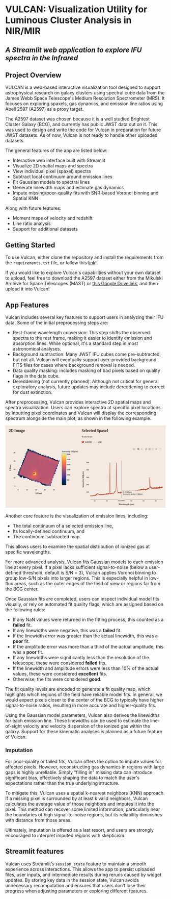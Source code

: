 # VULCAN: Visualization Utility for Luminous Cluster Analysis in NIR/MIR
## *A Streamlit web application to explore IFU spectra in the Infrared*

## Project Overview

VULCAN is a web-based interactive visualization tool designed to support astrophysical research on galaxy clusters using spectral cube data from the James Webb Space Telescope's Medium Resolution Spectrometer (MRS). It focuses on exploring spaxels, gas dynamics, and emission line ratios using Abell 2597 (A2597) as a proxy target.

The A2597 dataset was chosen because it is a well studied Brightest Cluster Galaxy (BCG), and currently has public JWST data out on it. This was used to design and write the code for Vulcan in preparation for future JWST datasets. As of now, Vulcan is not ready to handle other uploaded datasets.

The general features of the app are listed below:
- Interactive web interface built with Streamlit
- Visualize 2D spatial maps and spectra
- View individual pixel (spaxel) spectra
- Subtract local continuum around emission lines
- Fit Gaussian models to spectral lines
- Generate linewidth maps and estimate gas dynamics
- Impute missing/poor-quality fits with SNR-based Voronoi binning and Spatial KNN

Along with future features: 
- Moment maps of velocity and redshift
- Line ratio analysis
- Support for additional datasets

## Getting Started

To use Vulcan, either clone the repository and install the requirements from the `requirements.txt` file, or follow this [link](https://cmse830fds-rxte2xpg3kggapp2vmnqgkk.streamlit.app/)!

If you would like to explore Vulcan's capabilities without your own dataset to upload, feel free to download the A2597 dataset either from the Mikulski Archive for Space Telescopes (MAST) or [this Google Drive link](https://drive.google.com/file/d/1UHRmaXy2bDdfFKwCTo-s7IxmROA2eAxV/view?usp=drive_link), and then upload it into Vulcan!

## App Features

Vulcan includes several key features to support users in analyzing their IFU data. Some of the initial preprocessing steps are:
- Rest-frame wavelength conversion: This step shifts the observed spectra to the rest frame, making it easier to identify emission and absorption lines. While optional, it's a standard step in most astronomical analyses.
- Background subtraction: Many JWST IFU cubes come pre-subtracted, but not all. Vulcan will eventually support user-provided background FITS files for cases where background removal is needed.
- Data quality masking: includes masking of bad pixels based on quality flags in the data cube.
- Dereddening (not currently planned): Although not critical for general exploratory analysis, future updates may include dereddening to correct for dust extinction.

After preprocessing, Vulcan provides interactive 2D spatial maps and spectra visualization. Users can explore spectra at specific pixel locations by inputting pixel coordinates and Vulcan will display the corresponding spectrum alongside the main plot, as shown in the following example.

![spaxel_plot](images/spaxel_plot.jpg)

Another core feature is the visualization of emission lines, including:
- The total continuum of a selected emission line,
- Its locally-defined continuum, and
- The continuum-subtracted map.

This allows users to examine the spatial distribution of ionized gas at specific wavelengths.

For more advanced analysis, Vulcan fits Gaussian models to each emission line at every pixel. If a pixel lacks sufficient signal-to-noise (below a user-defined threshold, default is S/N = 3), Vulcan applies Voronoi binning to group low-S/N pixels into larger regions. This is especially helpful in low-flux areas, such as the outer edges of the field of view or regions far from the BCG center.

Once Gaussian fits are completed, users can inspect individual model fits visually, or rely on automated fit quality flags, which are assigned based on the following rules:

- If any NaN values were returned in the fitting process, this counted as a **failed** fit.
- If any linewidths were negative, this was a **failed** fit.
- If the linewidth error was greater than the actual linewidth, this was a **poor** fit.
- If the amplitude error was more than a third of the actual amplitude, this was a **poor** fit.
- If any linewidths were significantly less than the resolution of the telescope, these were considered **failed** fits.
- If the linewidth and amplitude errors were less than 10% of the actual values, these were considered **excellent** fits.
- Otherwise, the fits were considered **good**.

The fit quality levels are encoded to generate a fit quality map, which highlights which regions of the field have reliable model fits. In general, we would expect pixels closer to the center of the BCG to typically have higher signal-to-noise ratios, resulting in more accurate and higher-quality fits.

Using the Gaussian model parameters, Vulcan also derives the linewidths for each emission line. These linewidths can be used to estimate the line-of-sight velocity and velocity dispersion of the ionized gas within the galaxy. Support for these kinematic analyses is planned as a future feature of Vulcan.

### Imputation
For poor-quality or failed fits, Vulcan offers the option to impute values for affected pixels. However, reconstructing gas dynamics in regions with large gaps is highly unreliable. Simply "filling in" missing data can introduce significant bias, effectively shaping the data to match the user's expectations rather than the true underlying structure.

To mitigate this, Vulcan uses a spatial k-nearest neighbors (KNN) approach. If a missing pixel is surrounded by at least k valid neighbors, Vulcan calculates the average value of those neighbors and imputes it into the pixel. This method can recover some limited information, particularly near the boundaries of high signal-to-noise regions, but its reliability diminishes with distance from those areas.

Ultimately, imputation is offered as a last resort, and users are strongly encouraged to interpret imputed regions with skepticism.

## Streamlit features

Vulcan uses Streamlit’s `session_state` feature to maintain a smooth experience across interactions. This allows the app to persist uploaded files, user inputs, and intermediate results during reruns caused by widget updates. By storing key data in the session state, Vulcan avoids unnecessary recomputation and ensures that users don’t lose their progress when adjusting parameters or exploring different features.
